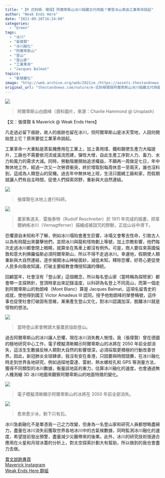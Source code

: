```yaml
---
title: "【M 式斜槓．環保】阿爾卑斯山冰川暗藏古代飛龍？攀登冰山竟由工業革命說起"
author: "Weak Ends Here"
date: "2021-09-28T16:24:00"
categories:
  - "Green"
tags:
  - "冰川"
  - "張偉賢"
  - "冰川融化"
  - "阿爾卑斯山"
  - "登山"
  - "登山家"
  - "工業革命"
  - "Jacques Balmat"
topics:
  - "氣候變化"
image: "http://web.archive.org/web/2021im_/https://assets.thestandnews.com/media/photos/DmJ6yd7th8g.png"
original_url: "thestandnews.com/nature/m-式斜槓環保阿爾卑斯山冰川暗藏古代飛龍攀登冰山竟由工業革命說起"
---
```

![](http://web.archive.org/web/2021im_/https://assets.thestandnews.com/media/photos/DmJ6yd7th8g.png)
> 阿爾卑斯山白朗峰（資料圖片，來源：Charlie Hammond @ Unsplash）

【文：張偉賢 & Maverick @ Weak Ends Here】

凡走過必留下痕跡，故人的痕跡也留在冰川，但阿爾卑斯山是冰天雪地，人因何開始登上它？原來要從工業革命說起。

工業革命一大重點是蒸氣機應用在工業上，加上善用煤、鐵和鋼使生產力大幅提升，工廠也不需要依河流或溪流而建，彈性大增，自此生產工序對人力、畜力、水力和風力的需求大減。同時，勞動階層開始追求權益，不願再一周做足七日，年中無休地工作，經過一次又一次勞資衝突，終於增取到每周休息一至兩天，誰也沒料到，這成為人類登山的契機。過去年中無休地上班，生活只圍繞工廠和家，而假期就讓人們有自主時間，促使人們探索郊野，重新與大自然連結。

![](http://web.archive.org/web/2021im_/https://assets.thestandnews.com/media/photos/2339602688591993944.jpg)
> 張偉賢在冰地上進行科研。

![](http://web.archive.org/web/2021im_/https://assets.thestandnews.com/media/photos/7717048647618565184.jpg)
> 畫家魯道夫．雷施泰特（Rudolf Reschreiter）於 1911 年完成的插畫，把韋爾納格冰川（Vernagtferner）描繪成被詛咒的野獸，正從山谷中滑下。

恐懼源自未知和不了解，例如冰川塌陷會產生巨響，冰塌又會奪去性命，引致古人以為有飛龍出來襲擊他們，並把冰川與龍和怪物劃上等號，加上宗教影響，他們每次走過冰川都會閉上眼睛，就算坐在馬車上都沒有例外。可是，商人要往來英國倫敦和意大利佛羅倫斯必須阿爾卑斯山，所以不得不走過冰川。幸運地，假期使人類重新與大自然連結，逐步揭開冰山神秘面紗，減低未知，釋除恐懼，好奇心更促使人民多向吸收知識，打破主要經教會傳授知識的傳統。

回顧當年，社會沒有「登山家」這個概念，所以每名登山家（當時稱為探險家）都會帶一支探熱針，登頂時拿出來記錄溫度，以科研為名登上不同高山，而第一個走到阿爾卑斯山的勃朗峰（Mont Blanc）算是 Jacques Balmat，這項名留青史的成就，使他得到國王 Victor Amadeus III 認同，授予他勃朗峰的榮譽稱號，這件事也促使社會打破固有思維，漸漸產生登山文化，對冰川認識加深，脫離冰川就是怪物的想法。

![](http://web.archive.org/web/2021im_/https://assets.thestandnews.com/media/photos/4060881150101151779.jpg)
> 當時登山家會聘請大量農民協助登山。

過去阿爾卑斯山的冰川讓人恐懼，現在冰川消失教人惋惜，我（張偉賢）曾在德國的極地研究中心工作，電子模擬清晰顯示阿爾卑斯山的冰將在 2050 年前全部消失，這活生生數據反映人類對大自然的影響很深，必須採取更積極的行動改善世界。因此，新冠肺炎全球肆虐，我沒有安在香港，只因要與時間競賽，在冰川融化時走到世界各地研究，例如過探地雷達、雷射、熱水螺栓孔和 GPS 等測量方法，獲得不同類型的冰川數據，衡量該地區的重力，估算冰川融化的速度，也會通過無人機測繪 3D 冰川地圖來觀察阿爾卑斯山的地面特徵的變化。

![](http://web.archive.org/web/2021im_/https://assets.thestandnews.com/media/photos/2755305264079687253.jpg)
> 電子模擬清晰顯示阿爾卑斯山的冰將在 2050 年前全部消失。

![](http://web.archive.org/web/2021im_/https://assets.thestandnews.com/media/photos/7317713204371824373.jpg)
> 愈來愈少冰，剩下只有石。

冰川急劇融化不是單憑我一己之力改變，但身為一名登山家和研究人員都想略盡綿力，盡量在冰川消失前獲取世界各地冰川中的古氣候數據，同時監測冰川融化的速度，希望提前發出預警，盡量減少災難帶來的後果。此外，冰川的研究技術很適合應用在火星和月球冰蓋的分析上，對太空探索計劃大有幫助，所以做到的我也會盡力去做。

[賣文說跑專頁](http://web.archive.org/web/20211229132324/https://www.facebook.com/1841803306084163/)  
[Maverick Instagram](http://web.archive.org/web/20211229132324/https://www.instagram.com/maverick_au/)  
[Weak Ends Here 群組](http://web.archive.org/web/20211229132324/https://www.facebook.com/groups/498772610150499/)